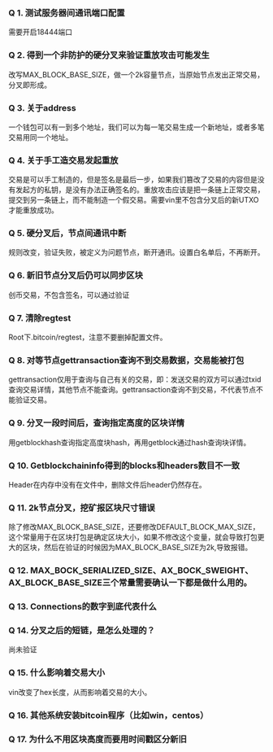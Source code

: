 ### Q 1.	测试服务器间通讯端口配置
需要开启18444端口

### Q 2.	得到一个非防护的硬分叉来验证重放攻击可能发生
改写MAX_BLOCK_BASE_SIZE，做一个2k容量节点，当原始节点发出正常交易，分叉即形成。

### Q 3.	关于address
一个钱包可以有一到多个地址，我们可以为每一笔交易生成一个新地址，或者多笔交易用同一个地址。

### Q 4.	关于手工造交易发起重放
交易是可以手工制造的，但是签名是最后一步，如果我们篡改了交易的内容但是没有发起方的私钥，是没有办法正确签名的。重放攻击应该是把一条链上正常交易，提交到另一条链上，而不能制造一个假交易。需要vin里不包含分叉后的新UTXO才能重放成功。

### Q 5.	硬分叉后，节点间通讯中断
规则改变，验证失败，被定义为问题节点，断开通讯。设置白名单后，不再断开。

### Q 6.	新旧节点分叉后仍可以同步区块
创币交易，不包含签名，可以通过验证

### Q 7.	清除regtest
Root下.bitcoin/regtest，注意不要删掉配置文件。

### Q 8.	对等节点gettransaction查询不到交易数据，交易能被打包
gettransaction仅用于查询与自己有关的交易，即：发送交易的双方可以通过txid查询交易详情，其他节点不能查询。gettransaction查询不到交易，不代表节点不能验证交易。

### Q 9.	分叉一段时间后，查询指定高度的区块详情
用getblockhash查询指定高度块hash，再用getblock通过hash查询块详情。

### Q 10.	Getblockchaininfo得到的blocks和headers数目不一致
Header在内存中没有在文件中，删除文件后header仍然存在。

### Q 11.	2k节点分叉，挖矿报区块尺寸错误
除了修改MAX_BLOCK_BASE_SIZE，还要修改DEFAULT_BLOCK_MAX_SIZE，这个常量用于在区块打包是确定区块大小，如果不修改这个变量，就会导致打包更大的区块，然后在验证的时候因为MAX_BLOCK_BASE_SIZE为2k,导致报错。


### Q 12.	MAX_BOCK_SERIALIZED_SIZE、AX_BOCK_SWEIGHT、AX_BLOCK_BASE_SIZE三个常量需要确认一下都是做什么用的。


### Q 13.	Connections的数字到底代表什么

### Q 14.	分叉之后的短链，是怎么处理的？
尚未验证

### Q 15.	什么影响着交易大小
vin改变了hex长度，从而影响着交易的大小。

### Q 16.	其他系统安装bitcoin程序（比如win，centos）

### Q 17.	为什么不用区块高度而要用时间戳区分新旧
